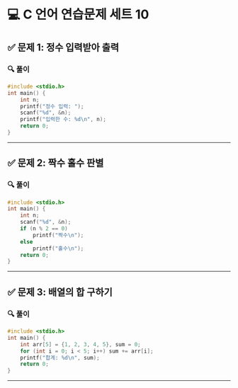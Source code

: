 # 💻 C 언어 연습문제 세트 10

## ✅ 문제 1: 정수 입력받아 출력
### 🔍 풀이
```c
#include <stdio.h>
int main() {
    int n;
    printf("정수 입력: ");
    scanf("%d", &n);
    printf("입력한 수: %d\n", n);
    return 0;
}
```

---

## ✅ 문제 2: 짝수 홀수 판별
### 🔍 풀이
```c
#include <stdio.h>
int main() {
    int n;
    scanf("%d", &n);
    if (n % 2 == 0)
        printf("짝수\n");
    else
        printf("홀수\n");
    return 0;
}
```

---

## ✅ 문제 3: 배열의 합 구하기
### 🔍 풀이
```c
#include <stdio.h>
int main() {
    int arr[5] = {1, 2, 3, 4, 5}, sum = 0;
    for (int i = 0; i < 5; i++) sum += arr[i];
    printf("합계: %d\n", sum);
    return 0;
}
```

---

